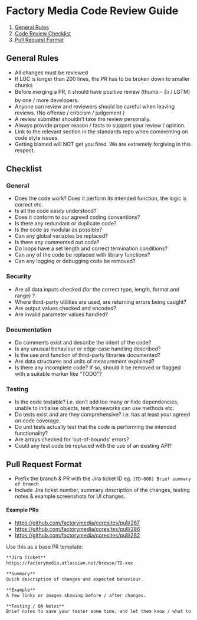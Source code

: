 # Factory Media Code Review Guide

  1. [General Rules](#general-rules)
  1. [Code Review Checklist](#checklist)
  1. [Pull Request Format](#pull-request-format)


## General Rules

  - All changes must be reviewed
  - If LOC is longer than 200 lines, the PR has to be broken down to smaller chunks
  - Before merging a PR, it should have positive review (thumb - :+1: / LGTM) by one / more developers.
  - Anyone can review and reviewers should be careful when leaving reviews. (No offense / criticism / judgement )
  - A review submitter shouldn’t take the review personally.
  - Always provide proper reason / facts to support your review / opinion.
  - Link to the relevant section in the standards repo when commenting on code style issues.
  - Getting blamed will NOT get you fired. We are extremely forgiving in this respect.


## Checklist

### General
  - Does the code work? Does it perform its intended function, the logic is correct etc.
  - Is all the code easily understood?
  - Does it conform to our agreed coding conventions?
  - Is there any redundant or duplicate code?
  - Is the code as modular as possible?
  - Can any global variables be replaced?
  - Is there any commented out code?
  - Do loops have a set length and correct termination conditions?
  - Can any of the code be replaced with library functions?
  - Can any logging or debugging code be removed?

### Security
  - Are all data inputs checked (for the correct type, length, format and range) ?
  - Where third-party utilities are used, are returning errors being caught?
  - Are output values checked and encoded?
  - Are invalid parameter values handled?

### Documentation
  - Do comments exist and describe the intent of the code?
  - Is any unusual behaviour or edge-case handling described?
  - Is the use and function of third-party libraries documented?
  - Are data structures and units of measurement explained?
  - Is there any incomplete code? If so, should it be removed or flagged with a suitable marker like “TODO”?

### Testing
  - Is the code testable? i.e. don’t add too many or hide dependencies, unable to initialise objects, test frameworks can use methods etc.
  - Do tests exist and are they comprehensive? i.e. has at least your agreed on code coverage.
  - Do unit tests actually test that the code is performing the intended functionality?
  - Are arrays checked for ‘out-of-bounds’ errors?
  - Could any test code be replaced with the use of an existing API?


## Pull Request Format
  - Prefix the branch & PR with the Jira ticket ID eg. `[TD-000] Brief summary of branch`
  - Include Jira ticket number, summary description of the changes, testing notes & example screenshots for UI changes.

#### Example PRs
  - https://github.com/factorymedia/coresites/pull/287
  - https://github.com/factorymedia/coresites/pull/286
  - https://github.com/factorymedia/coresites/pull/282

Use this as a base PR template:

```md
**Jira Ticket**
https://factorymedia.atlassian.net/browse/TD-xxx

**Summary**
Quick description of changes and expected behaviour.

**Example**
A few links or images showing before / after changes.

**Testing / QA Notes**
Brief notes to save your tester some time, and let them know / what to test for.

```

